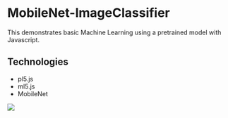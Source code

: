 # MobileNet-ImageClassifier
This demonstrates  basic Machine Learning using a pretrained model with Javascript.

## Technologies
- pl5.js
- ml5.js
- MobileNet

![](https://github.com/karadikid/MobileNet-ImageClassifier/blob/main/ml5.js-ImageClassifier.gif)
